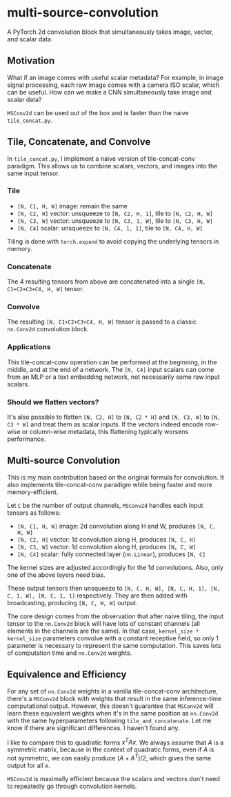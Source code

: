 # multi-source-convolution
A PyTorch 2d convolution block that simultaneously takes image, vector, and scalar data.

## Motivation
What if an image comes with useful scalar metadata?
For example, in image signal processing, each raw image comes
with a camera ISO scalar, which can be useful.
How can we make a CNN simultaneously take image and scalar data?

`MSConv2d` can be used out of the box and is faster than
the naive `tile_concat.py`.

## Tile, Concatenate, and Convolve
In `tile_concat.py`, I implement a naive version of tile-concat-conv paradigm.
This allows us to combine scalars, vectors, and images into the same input tensor.

### Tile
- `[N, C1, H, W]` image: remain the same
- `[N, C2, H]` vector: unsqueeze to `[N, C2, H, 1]`, tile to `[N, C2, H, W]`
- `[N, C3, W]` vector: unsqueeze to `[N, C3, 1, W]`, tile to `[N, C3, H, W]`
- `[N, C4]` scalar: unsqueeze to `[N, C4, 1, 1]`, tile to `[N, C4, H, W]`

Tiling is done with `torch.expand` to avoid copying the underlying tensors in memory.

### Concatenate
The 4 resulting tensors from above are concatenated into
a single `[N, C1+C2+C3+C4, H, W]` tensor.

### Convolve
The resulting `[N, C1+C2+C3+C4, H, W]` tensor is passed to
a classic `nn.Conv2d` convolution block.

### Applications
This tile-concat-conv operation can be performed at the beginning,
in the middle, and at the end of a network.
The `[N, C4]` input scalars can come from an MLP
or a text embedding network, not necessarily some raw input scalars.

### Should we flatten vectors?
It's also possible to flatten `[N, C2, H]` to `[N, C2 * H]`
and `[N, C3, W]` to `[N, C3 * W]` and treat them as scalar inputs.
If the vectors indeed encode row-wise or column-wise metadata,
this flattening typically worsens performance.

## Multi-source Convolution
This is my main contribution based on the original formula for convolution.
It also implements tile-concat-conv paradigm while being faster
and more memory-efficient.

Let `C` be the number of output channels, 
`MSConv2d` handles each input tensors as follows:
- `[N, C1, H, W]` image: 2d convolution along H and W, produces `[N, C, H, W]`
- `[N, C2, H]` vector: 1d convolution along H, produces `[N, C, H]`
- `[N, C3, W]` vector: 1d convolution along H, produces `[N, C, W]`
- `[N, C4]` scalar: fully connected layer (`nn.Linear`), produces `[N, C]`

The kernel sizes are adjusted accordingly for the 1d convolutions.
Also, only one of the above layers need bias.

These output tensors then unsqueeze to
`[N, C, H, W], [N, C, H, 1], [N, C, 1, W], [N, C, 1, 1]` respectively.
They are then added with broadcasting,
producing `[N, C, H, W]` output.

The core design comes from the observation that
after naive tiling, the input tensor to the `nn.Conv2d` block
will have lots of constant channels (all elements in the channels are the same).
In that case, `kernel_size * kernel_size` parameters convolve with a constant
receptive field, so only 1 parameter is necessary to represent the same computation.
This saves lots of computation time and `nn.Conv2d` weights.

## Equivalence and Efficiency
For any set of `nn.Conv2d` weights in a vanilla tile-concat-conv architecture,
there's a `MSConv2d` block with weights that
result in the same inference-time computational output.
However, this doesn't guarantee that `MSConv2d` will learn these equivalent weights
when it's in the same position as 
`nn.Conv2d` with the same hyperparameters following `tile_and_concatenate`.
Let me know if there are significant differences.
I haven't found any.

I like to compare this to quadratic forms $x^TAx$.
We always assume that $A$ is a symmetric matrix,
because in the context of quadratic forms,
even if $A$ is not symmetric, we can easily produce $(A+A^T)/2$,
which gives the same output for all $x$.

`MSConv2d` is maximally efficient because the scalars and vectors
don't need to repeatedly go through convolution kernels.
